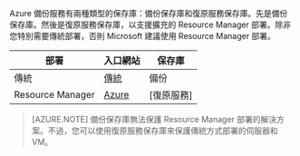 Azure 備份服務有兩種類型的保存庫：備份保存庫和復原服務保存庫。先是備份保存庫。然後是復原服務保存庫，以支援擴充的 Resource Manager 部署。除非您特別需要傳統部署，否則 Microsoft 建議使用 Resource Manager 部署。

| **部署** | **入口網站** | **保存庫** |
|-----------|------|-----|
|傳統|[傳統](https://manage.windowsazure.com)|備份|
|Resource Manager|[Azure](https://portal.azure.com)|[復原服務]|

> [AZURE.NOTE] 備份保存庫無法保護 Resource Manager 部署的解決方案。不過，您可以使用復原服務保存庫來保護傳統方式部署的伺服器和 VM。

<!---HONumber=AcomDC_0921_2016-->